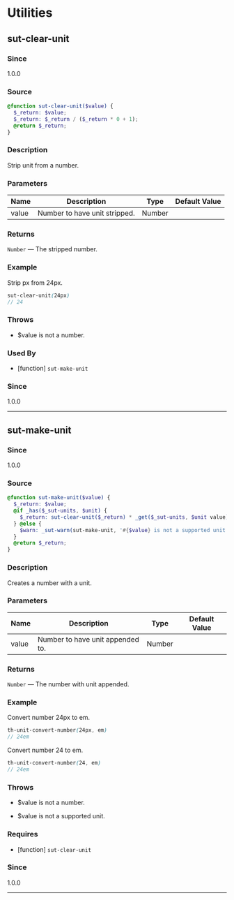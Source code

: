 # Utilities

## sut-clear-unit

### Since

1.0.0

### Source

```scss
@function sut-clear-unit($value) { 
  $_return: $value;
  $_return: $_return / ($_return * 0 + 1);
  @return $_return;
}
```

### Description

Strip unit from a number.

### Parameters

| Name  | Description                   | Type   | Default Value |
| ----- | ----------------------------- | ------ | ------------- |
| value | Number to have unit stripped. | Number |               |

### Returns

`Number` — The stripped number.

### Example

Strip px from 24px.

```scss
sut-clear-unit(24px)
// 24
```

### Throws

* $value is not a number.

### Used By

* [function] `sut-make-unit`

### Since

1.0.0

---

## sut-make-unit

### Since

1.0.0

### Source

```scss
@function sut-make-unit($value) { 
  $_return: $value;
  @if _has($_sut-units, $unit) {
    $_return: sut-clear-unit($_return) * _get($_sut-units, $unit value);
  } @else {
    $warn: _sut-warn(sut-make-unit, '#{$value} is not a supported unit.');
  }
  @return $_return;
}
```

### Description

Creates a number with a unit.

### Parameters

| Name  | Description                      | Type   | Default Value |
| ----- | -------------------------------- | ------ | ------------- |
| value | Number to have unit appended to. | Number |               |

### Returns

`Number` — The number with unit appended.

### Example

Convert number 24px to em.

```scss
th-unit-convert-number(24px, em)
// 24em
```

Convert number 24 to em.

```scss
th-unit-convert-number(24, em)
// 24em
```

### Throws

* $value is not a number.

* $value is not a supported unit.

### Requires

* [function] `sut-clear-unit` 

### Since

1.0.0

---